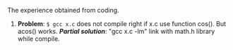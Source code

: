 The experience obtained from coding.

1. **Problem**: `$ gcc x.c` does not compile right if x.c use function cos(). But acos() works. 
***Partial solution***: "gcc x.c -lm" link with math.h library while compile. 
